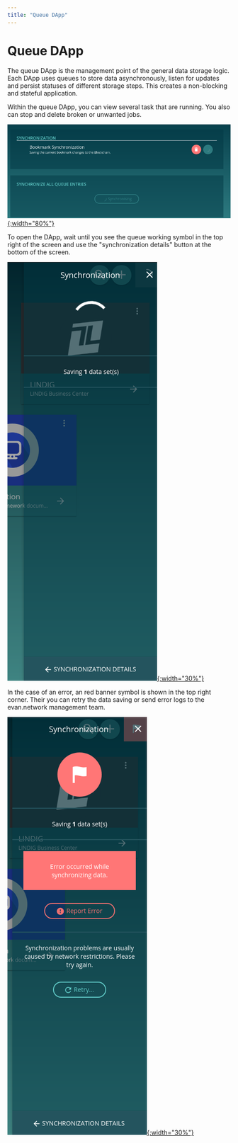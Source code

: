 ```yaml
---
title: "Queue DApp"
---
```

# Queue DApp

The queue DApp is the management point of the general data storage logic. Each DApp uses queues to
store data asynchronously, listen for updates and persist statuses of different storage steps. This
creates a non-blocking and stateful application.

Within the queue DApp, you can view several task that are running. You also can stop and delete
broken or unwanted jobs.

[![Queue DApp](/dapps/dapps/queue/2.png){:width="80%"}](/dapps/dapps/queue/2.png)

To open the DApp, wait until you see the queue working symbol in the top right of the screen and use
the "synchronization details" button at the bottom of the screen.

[![Side Panel loading](/dapps/dapps/queue/1.png){:width="30%"}](/dapps/dapps/queue/1.png)

In the case of an error, an red banner symbol is shown in the top right corner. Their you can retry
the data saving or send error logs to the evan.network management team.

[![Side Panel error](/dapps/dapps/queue/3.png){:width="30%"}](/dapps/dapps/queue/3.png)
